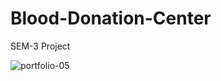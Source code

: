 # Blood-Donation-Center
SEM-3 Project

![portfolio-05](https://user-images.githubusercontent.com/75237577/173244080-5f2d5c38-98e0-485f-ae2f-88dbd4978d0e.png)
